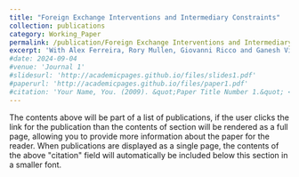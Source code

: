 ```yaml
---
title: "Foreign Exchange Interventions and Intermediary Constraints"
collection: publications
category: Working_Paper
permalink: /publication/Foreign Exchange Interventions and Intermediary Constraints
excerpt: 'With Alex Ferreira, Rory Mullen, Giovanni Ricco and Ganesh Viswanath-Natraj.'
#date: 2024-09-04
#venue: 'Journal 1'
#slidesurl: 'http://academicpages.github.io/files/slides1.pdf'
#paperurl: 'http://academicpages.github.io/files/paper1.pdf'
#citation: 'Your Name, You. (2009). &quot;Paper Title Number 1.&quot; <i>Journal 1</i>. 1(1).'
---
```


The contents above will be part of a list of publications, if the user clicks the link for the publication than the contents of section will be rendered as a full page, allowing you to provide more information about the paper for the reader. When publications are displayed as a single page, the contents of the above "citation" field will automatically be included below this section in a smaller font.